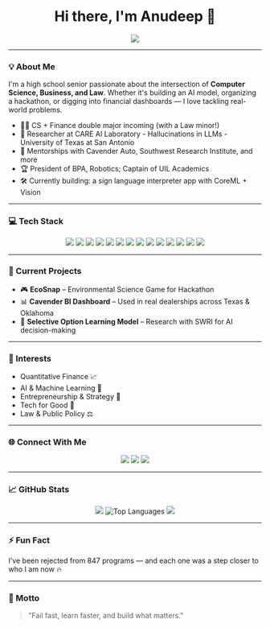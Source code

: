 <!---
anudeep-bonagiri/anudeep-bonagiri is a ✨ special ✨ repository because its `README.md` (this file) appears on your GitHub profile.
You can click the Preview link to take a look at your changes.
--->
<h1 align="center">Hi there, I'm Anudeep 👋</h1>

<p align="center">
  <img src="https://readme-typing-svg.herokuapp.com/?lines=Computer+Scientist+%F0%9F%92%BB;Financial+Analyst+%F0%9F%92%B0;Researcher+%E2%9C%8A;Hackathon+Organizer+%F0%9F%9A%80;Future+Quant+%F0%9F%93%88;Problem+Solver+%F0%9F%93%9A&center=true&width=500&height=45" />
</p>

---

### 💡 About Me  
I'm a high school senior passionate about the intersection of **Computer Science, Business, and Law**. Whether it's building an AI model, organizing a hackathon, or digging into financial dashboards — I love tackling real-world problems.

- 👨‍💻 CS + Finance double major incoming (with a Law minor!)
- 🚀 Researcher at CARE AI Laboratory - Hallucinations in LLMs - University of Texas at San Antonio
- 🧠 Mentorships with Cavender Auto, Southwest Research Institute, and more
- 🏆 President of BPA, Robotics; Captain of UIL Academics
- 🛠️ Currently building: a sign language interpreter app with CoreML + Vision

---

### 💻 Tech Stack

<p align="center">
  <!-- Languages -->
  <img src="https://img.shields.io/badge/Python-3776AB?style=for-the-badge&logo=python&logoColor=white" />
  <img src="https://img.shields.io/badge/Java-007396?style=for-the-badge&logo=java&logoColor=white" />
  <img src="https://img.shields.io/badge/C%2B%2B-00599C?style=for-the-badge&logo=c%2B%2B&logoColor=white" />
  <img src="https://img.shields.io/badge/JavaScript-F7DF1E?style=for-the-badge&logo=javascript&logoColor=black" />
  <img src="https://img.shields.io/badge/Swift-FA7343?style=for-the-badge&logo=swift&logoColor=white" />
  <img src="https://img.shields.io/badge/HTML5-E34F26?style=for-the-badge&logo=html5&logoColor=white" />
  <img src="https://img.shields.io/badge/CSS3-1572B6?style=for-the-badge&logo=css3&logoColor=white" />

  <!-- Tools -->
  <img src="https://img.shields.io/badge/Power%20BI-F2C811?style=for-the-badge&logo=powerbi&logoColor=black" />
  <img src="https://img.shields.io/badge/Excel-217346?style=for-the-badge&logo=microsoft-excel&logoColor=white" />
  <img src="https://img.shields.io/badge/Android%20Studio-3DDC84?style=for-the-badge&logo=android-studio&logoColor=white" />
  <img src="https://img.shields.io/badge/Git-F05032?style=for-the-badge&logo=git&logoColor=white" />
  <img src="https://img.shields.io/badge/GitHub-181717?style=for-the-badge&logo=github&logoColor=white" />
  <img src="https://img.shields.io/badge/Xcode-147EFB?style=for-the-badge&logo=xcode&logoColor=white" />
  <img src="https://img.shields.io/badge/VS%20Code-007ACC?style=for-the-badge&logo=visual-studio-code&logoColor=white" />
</p>

---

### 🔭 Current Projects
- 🎮 **EcoSnap** – Environmental Science Game for Hackathon  
- 📊 **Cavender BI Dashboard** – Used in real dealerships across Texas & Oklahoma  
- 🤖 **Selective Option Learning Model** – Research with SWRI for AI decision-making  
<!--- - ✍️ **YouTube + Blog** – Empowering students in tech, business, and law --->

---

### 🧠 Interests
- Quantitative Finance 📈  
- AI & Machine Learning 🧠  
- Entrepreneurship & Strategy 💼  
- Tech for Good 🌱  
- Law & Public Policy ⚖️  

---

### 🌐 Connect With Me

<p align="center">
  <a href="https://linkedin.com/in/anudeep-bonagiri" target="_blank"><img src="https://img.shields.io/badge/LinkedIn-blue?style=for-the-badge&logo=linkedin" /></a>
  <a href="mailto:anudeep.bonagiri@gmail.com"><img src="https://img.shields.io/badge/Email-D14836?style=for-the-badge&logo=gmail&logoColor=white" /></a>
 <a href="https://sites.google.com/view/anudeepbonagiri/home" target="_blank"><img src="https://img.shields.io/badge/Digital%20Portfolio-orange?style=for-the-badge&logo=google-sites&logoColor=white" /></a>
</p>

---

### 📈 GitHub Stats

<p align="center">
  <img src="https://github-readme-stats.vercel.app/api?username=anudeep-bonagiri&show_icons=true&theme=radical" />
  <img src="https://github-readme-stats.vercel.app/api/top-langs/?username=anudeep-bonagiri&layout=compact&theme=tokyonight&hide_border=true" alt="Top Languages" />
<img src="https://github-readme-streak-stats.herokuapp.com?user=anudeep-bonagiri&theme=radical&date_format=M%20j%5B%2C%20Y%5D" />
</p>

---

### ⚡ Fun Fact  
I’ve been rejected from 847 programs — and each one was a step closer to who I am now 🔥

---

### 🎯 Motto  
> "Fail fast, learn faster, and build what matters."
